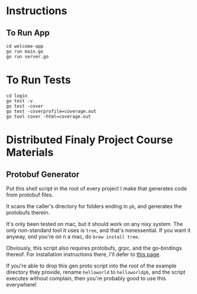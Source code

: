 # Instructions

## To Run App

    cd welcome-app
    go run main.go
    go run server.go

# To Run Tests

    cd login
    go test -v
    go test -cover
    go test -coverprofile=coverage.out
    go tool cover -html=coverage.out


# Distributed Finaly Project Course Materials

## Protobuf Generator

Put this shell script in the root of every project I make that generates code from protobuf files.

It scans the caller's directory for folders ending in `pb`, and generates the protobufs therein.

It's only been tested on mac, but it should work on any nixy system.  The only non-standard tool it uses is `tree`, and that's nonessential.  If you want it anyway, ond you're on n a mac, do `brew install tree`.

Obviously, this script also requires protobufs, grpc, and the go-bindings thereof.  For installation instructions there, I'll defer to [this page](https://grpc.io/docs/quickstart/go.html).

If you're able to drop this gen proto script into the root of the example directory they provide, rename `helloworld` to `helloworldpb`, and the script executes without complain, then you're probably good to use this everywhere!

